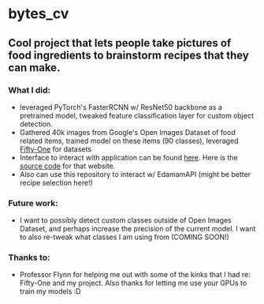 # bytes_cv
## Cool project that lets people take pictures of food ingredients to brainstorm recipes that they can make.

### What I did:
* leveraged PyTorch's FasterRCNN w/ ResNet50 backbone as a pretrained model, tweaked feature classification layer for custom object detection.
* Gathered 40k images from Google's Open Images Dataset of food related items, trained model on these items (90 classes), leveraged [Fifty-One](https://docs.voxel51.com/user_guide/using_datasets.html) for datasets
* Interface to interact with application can be found [here](https://bytes.ndlug.org). Here is the [source code](https://github.com/kylephan5/bytes) for that website.
* Also can use this repository to interact w/ EdamamAPI (might be better recipe selection here!)

### Future work:
* I want to possibly detect custom classes outside of Open Images Dataset, and perhaps increase the precision of the current model. I want to also re-tweak what classes I am using from (COMING SOON!)

### Thanks to:
* Professor Flynn for helping me out with some of the kinks that I had re: Fifty-One and my project. Also thanks for letting me use your GPUs to train my models :D
